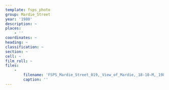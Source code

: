 ```yaml
---
template: fsps_photo
group: Mardie_Street
year: '1980'
description: ~
places:
    - ''
coordinates: ~
heading: ~
classification: ~
section: ~
cell: ~
film_roll: ~
files:
    -
        filename: 'FSPS_Mardie_Street_019,_View_of_Mardie,_18-10-M,_1980.png'
        caption: ''
---
```

